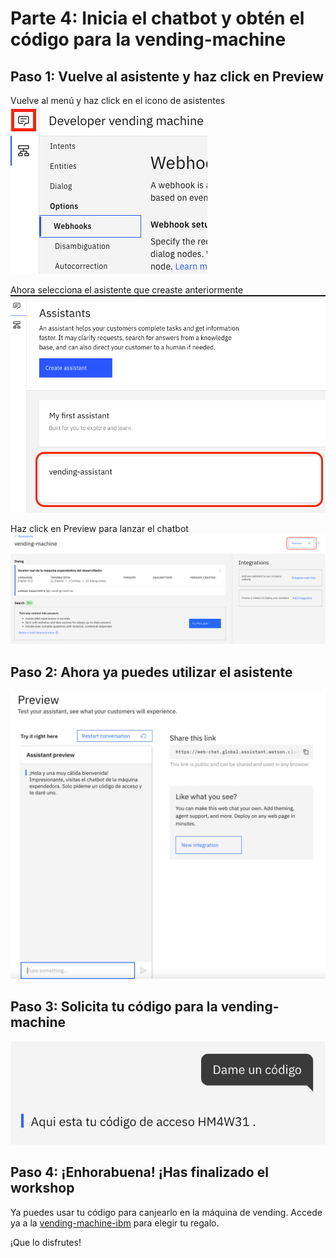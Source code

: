 # Parte 4: Inicia el chatbot y obtén el código para la vending-machine

## Paso 1: Vuelve al asistente y haz click en Preview

Vuelve al menú y haz click en el icono de asistentes
![Asistentes](../images/seleccionaAsistente.png)

Ahora selecciona el asistente que creaste anteriormente
![VendingMachine](../images/seleccionaVending.png)

Haz click en Preview para lanzar el chatbot
![Preview](../images/preview.png)

## Paso 2: Ahora ya puedes utilizar el asistente

![ChatBot](../images/chatbot.png)

## Paso 3: Solicita tu código para la vending-machine

![DarCódigo](../images/darCodigo.png)

## Paso 4: ¡Enhorabuena! ¡Has finalizado el workshop

Ya puedes usar tu código para canjearlo en la máquina de vending.
Accede ya a la [vending-machine-ibm](http://vendingmachineibm.com/) para elegir tu regalo.

¡Que lo disfrutes!
